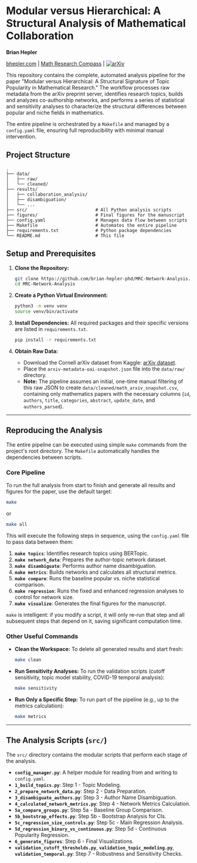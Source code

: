# Modular versus Hierarchical: A Structural Analysis of Mathematical Collaboration

**Brian Hepler**

[bhepler.com](https://bhepler.com) | [Math Research Compass](https://mathresearchcompass.com) | [![arXiv](https://img.shields.io/badge/arXiv-2506.22946v1-b31b1b.svg)](https://arxiv.org/abs/2506.22946v1)

This repository contains the complete, automated analysis pipeline for the paper "Modular versus Hierarchical: A Structural Signature of Topic Popularity in Mathematical Research." The workflow processes raw metadata from the arXiv preprint server, identifies research topics, builds and analyzes co-authorship networks, and performs a series of statistical and sensitivity analyses to characterize the structural differences between popular and niche fields in mathematics.

The entire pipeline is orchestrated by a `Makefile` and managed by a `config.yaml` file, ensuring full reproducibility with minimal manual intervention.

## Project Structure

```
.
├── data/
│   ├── raw/
│   └── cleaned/
├── results/
│   ├── collaboration_analysis/
│   ├── disambiguation/
│   └── ...
├── src/                          # All Python analysis scripts
├── figures/                      # Final figures for the manuscript
├── config.yaml                   # Manages data flow between scripts
├── Makefile                      # Automates the entire pipeline
├── requirements.txt              # Python package dependencies
└── README.md                     # This file
```

## Setup and Prerequisites

1.  **Clone the Repository:**
    ```bash
    git clone https://github.com/brian-hepler-phd/MRC-Network-Analysis.git
    cd MRC-Network-Analysis
    ```

2.  **Create a Python Virtual Environment:**
    ```bash
    python3 -m venv venv
    source venv/bin/activate
    ```

3.  **Install Dependencies:** All required packages and their specific versions are listed in `requirements.txt`.
    ```bash
    pip install -r requirements.txt
    ```

4.  **Obtain Raw Data:**
    *   Download the Cornell arXiv dataset from Kaggle: [arXiv dataset](https://www.kaggle.com/datasets/Cornell-University/arxiv).
    *   Place the `arxiv-metadata-oai-snapshot.json` file into the `data/raw/` directory.
    *   **Note:** The pipeline assumes an initial, one-time manual filtering of this raw JSON to create `data/cleaned/math_arxiv_snapshot.csv`, containing only mathematics papers with the necessary columns (`id`, `authors`, `title`, `categories`, `abstract`, `update_date`, and `authors_parsed`).

---

## Reproducing the Analysis

The entire pipeline can be executed using simple `make` commands from the project's root directory. The `Makefile` automatically handles the dependencies between scripts.

### Core Pipeline

To run the full analysis from start to finish and generate all results and figures for the paper, use the default target:

```bash
make
```
or
```bash
make all
```

This will execute the following steps in sequence, using the `config.yaml` file to pass data between them:

1.  **`make topics`**: Identifies research topics using BERTopic.
2.  **`make network_data`**: Prepares the author-topic network dataset.
3.  **`make disambiguate`**: Performs author name disambiguation.
4.  **`make metrics`**: Builds networks and calculates all structural metrics.
5.  **`make compare`**: Runs the baseline popular vs. niche statistical comparison.
6.  **`make regression`**: Runs the fixed and enhanced regression analyses to control for network size.
7.  **`make visualize`**: Generates the final figures for the manuscript.

`make` is intelligent: if you modify a script, it will only re-run that step and all subsequent steps that depend on it, saving significant computation time.

### Other Useful Commands

*   **Clean the Workspace:** To delete all generated results and start fresh:
    ```bash
    make clean
    ```
*   **Run Sensitivity Analyses:** To run the validation scripts (cutoff sensitivity, topic model stability, COVID-19 temporal analysis):
    ```bash
    make sensitivity
    ```
*   **Run Only a Specific Step:** To run part of the pipeline (e.g., up to the metrics calculation):
    ```bash
    make metrics
    ```

---

## The Analysis Scripts (`src/`)

The `src/` directory contains the modular scripts that perform each stage of the analysis.

-   **`config_manager.py`**: A helper module for reading from and writing to `config.yaml`.
-   **`1_build_topics.py`**: Step 1 - Topic Modeling.
-   **`2_prepare_network_data.py`**: Step 2 - Data Preparation.
-   **`3_disambiguate_authors.py`**: Step 3 - Author Name Disambiguation.
-   **`4_calculated_network_metrics.py`**: Step 4 - Network Metrics Calculation.
-   **`5a_compare_groups.py`**: Step 5a - Baseline Group Comparison.
-   **`5b_bootstrap_effects.py`**: Step 5b - Bootstrap Analysis for CIs.
-   **`5c_regression_size_controls.py`**: Step 5c - Main Regression Analysis.
-   **`5d_regression_binary_vs_continuous.py`**: Step 5d - Continuous Popularity Regression.
-   **`6_generate_figures`**: Step 6 - Final Visualizations.
-   **`validation_cutoff_thresholds.py`**, **`validation_topic_modeling.py`**, **`validation_temporal.py`**: Step 7 - Robustness and Sensitivity Checks.
```